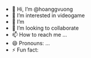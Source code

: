 - 👋 Hi, I’m @hoanggvuong
- 👀 I’m interested in videogame
- 🌱 I’m 
- 💞️ I’m looking to collaborate
- 📫 How to reach me ...
- 😄 Pronouns: ...
- ⚡ Fun fact: 

<!---
hoanggvuong/hoanggvuong is a ✨ special ✨ repository because its `README.md` (this file) appears on your GitHub profile.
You can click the Preview link to take a look at your changes.
--->
